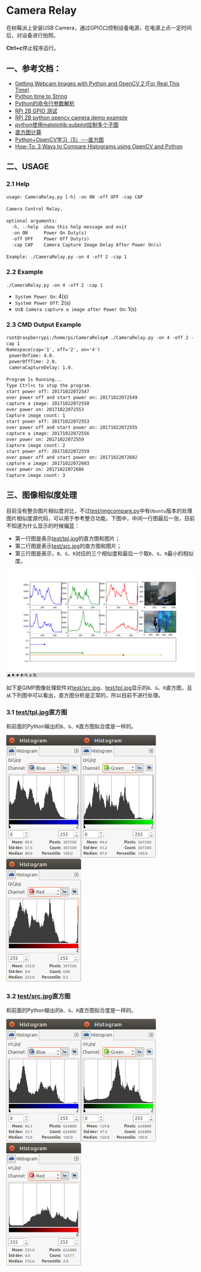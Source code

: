 # Camera Relay

在树莓派上安装USB Camera，通过GPIO口控制设备电源，在电源上点一定时间后，对设备进行拍照。

**Ctrl+c**停止程序运行。

## 一、参考文档：
* [Getting Webcam Images with Python and OpenCV 2 (For Real This Time)](https://codeplasma.com/2012/12/03/getting-webcam-images-with-python-and-opencv-2-for-real-this-time/)
* [Python time to String](https://wangheng.org/html/python_datetime.html)
* [Python的命令行参数解析](http://noahsnail.com/2017/09/13/2017-9-13-Python%E7%9A%84%E5%91%BD%E4%BB%A4%E8%A1%8C%E5%8F%82%E6%95%B0%E8%A7%A3%E6%9E%90/)
* [RPi 2B GPIO 测试](http://www.cnblogs.com/zengjfgit/p/5215194.html)
* [RPi 2B python opencv camera demo example](http://www.cnblogs.com/zengjfgit/p/5223747.html)
* [python使用matplotlib:subplot绘制多个子图](http://blog.csdn.net/gatieme/article/details/61416645)
* [直方图计算](http://www.opencv.org.cn/opencvdoc/2.3.2/html/doc/tutorials/imgproc/histograms/histogram_calculation/histogram_calculation.html)
* [Python+OpenCV学习（5）---直方图](http://lib.csdn.net/article/opencv/35685)
* [How-To: 3 Ways to Compare Histograms using OpenCV and Python](https://www.pyimagesearch.com/2014/07/14/3-ways-compare-histograms-using-opencv-python/)

## 二、USAGE

### 2.1 Help

```
usage: CameraRelay.py [-h] -on ON -off OFF -cap CAP

Camera Control Relay.

optional arguments:
  -h, --help  show this help message and exit
  -on ON      Power On Duty(s)
  -off OFF    Power Off Duty(s)
  -cap CAP    Camera Capture Image Delay After Power On(s)

Example: ./CameraRelay.py -on 4 -off 2 -cap 1
```

### 2.2 Example

```
./CameraRelay.py -on 4 -off 2 -cap 1 
```

* `System Power On`: 4(s)
* `System Power Off`: 2(s)
* `UsB Camera capture a image after Power On`: 1(s)

### 2.3 CMD Output Example

```
root@raspberrypi:/home/pi/CameraRelay# ./CameraRelay.py -on 4 -off 2 -cap 1
Namespace(cap='1', off='2', on='4')
 powerOnTime: 4.0.
 powerOffTime: 2.0.
 cameraCaptureDelay: 1.0.

Program Is Running...
Type Ctrl+c to stop the program.
start power off: 20171022072547
over power off and start power on: 20171022072549
capture a image: 20171022072550
over power on: 20171022072553
Capture image count: 1
start power off: 20171022072553
over power off and start power on: 20171022072555
capture a image: 20171022072556
over power on: 20171022072559
Capture image count: 2
start power off: 20171022072559
over power off and start power on: 20171022072602
capture a image: 20171022072603
over power on: 20171022072606
Capture image count: 3
```

## 三、图像相似度处理

目前没有整合图片相似度对比，不过[test/imgcompare.py](test/imgcompare.py)中有`Ubuntu`版本的处理图片相似度源代码，可以用于参考整合功能。下图中，中间一行图最后一张，目前不知道为什么显示的时候偏蓝：

* 第一行图是表示[test/tpl.jpg](test/tpl.jpg)的直方图和图片；
* 第二行图是表示[test/src.jpg](test/src.jpg)的直方图和图片；
* 第三行图是表示，`B`、`G`、`R`对应的三个相似度和最后一个取`B`、`G`、`R`最小的相似度。

![img/Ubuntu_JPG_Compare.png](img/Ubuntu_JPG_Compare.png)

如下是GIMP图像处理软件对[test/src.jpg](test/src.jpg)、[test/tpl.jpg](test/tpl.jpg)显示的`B`、`G`、`R`直方图，且从下列图中可以看出，直方图分析是正常的，所以目前不进行处理。

### 3.1 [test/tpl.jpg](test/tpl.jpg)直方图

和前面的Python输出的`B`、`G`、`R`直方图拟合度是一样的。

![img/tpl_blue.png](img/tpl_blue.png)![img/tpl_green.png](img/tpl_green.png)![img/tpl_red.png](img/tpl_red.png)

### 3.2 [test/src.jpg](test/src.jpg)直方图

和前面的Python输出的`B`、`G`、`R`直方图拟合度是一样的。

![img/src_blue.png](img/src_blue.png)![img/src_green.png](img/src_green.png)![img/src_red.png](img/src_red.png)
